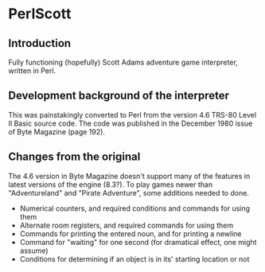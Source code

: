 # PerlScott
## Introduction
Fully functioning (hopefully) Scott Adams adventure game interpreter, written in Perl.
## Development background of the interpreter
This was painstakingly converted to Perl from the version 4.6 TRS-80 Level II Basic source code. The code was published in the December 1980 issue of Byte Magazine (page 192). 
## Changes from the original
The 4.6 version in Byte Magazine doesn't support many of the features in latest versions of the engine (8.3?). To play games newer than "Adventureland" and "Pirate Adventure", some additions needed to done.
- Numerical counters, and required conditions and commands for using them
- Alternate room registers, and required commands for using them
- Commands for printing the entered noun, and for printing a newline
- Command for "waiting" for one second (for dramatical effect, one might assume)
- Conditions for determining if an object is in its' starting location or not
